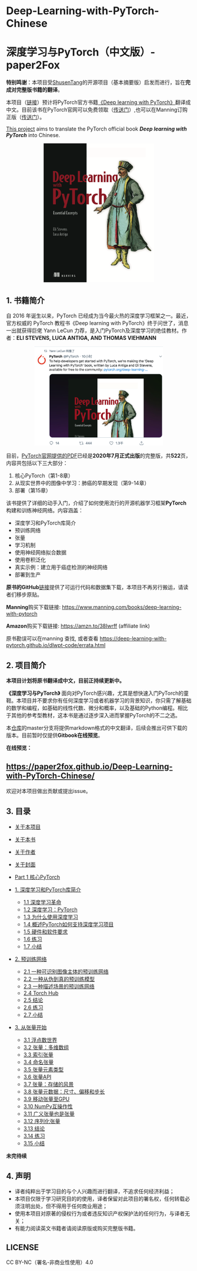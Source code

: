 # Deep-Learning-with-PyTorch-Chinese 
# 深度学习与PyTorch（中文版）-paper2Fox

**特别鸣谢**：本项目受[ShusenTang](https://github.com/ShusenTang/Deep-Learning-with-PyTorch-Chinese)的开源项目（基本摘要版）启发而进行，旨在**完成对完整版书籍的翻译**。

本项目（[链接](https://github.com/paper2Fox/Deep-Learning-with-PyTorch-Chinese)）预计将PyTorch官方书籍[《Deep learning with PyTorch》](https://pytorch.org/deep-learning-with-pytorch)翻译成中文。目前该书在PyTorch官网可以免费领取（[传送门](https://pytorch.org/assets/deep-learning/Deep-Learning-with-PyTorch.pdf)）,也可以在Manning订购正版（[传送门](https://www.manning.com/books/deep-learning-with-pytorch)）。

[This project](https://github.com/paper2Fox/Deep-Learning-with-PyTorch-Chinese) aims to translate the PyTorch official book ***Deep learning with PyTorch*** into Chinese.


<div align=center>
<img width="300" src="img/cover.png" alt="cover"/>
</div>

## 1. 书籍简介
自 2016 年诞生以来，PyTorch 已经成为当今最火热的深度学习框架之一。最近，官方权威的 PyTorch 教程书《Deep learning with PyTorch》终于问世了，消息一出就获得巨佬 Yann LeCun 力荐，是入门PyTorch及深度学习的绝佳教材。作者：**ELI STEVENS, LUCA ANTIGA, AND THOMAS VIEHMANN**
<div align=center>
<img width="350" src="img/twitter.png" alt="twitter"/>
</div>

目前，[PyTorch官网提供的PDF](https://pytorch.org/assets/deep-learning/Deep-Learning-with-PyTorch.pdf)已经是**2020年7月正式出版**的完整版，共**522**页，内容共包括以下三大部分：

1. 核心PyTorch（第1-8章）
2. 从现实世界中的图像中学习：肺癌的早期发现（第9-14章）
3. 部署（第15章）

该书提供了详细的动手入门，介绍了如何使用流行的开源机器学习框架**PyTorch**构建和训练神经网络。内容涵盖：

* 深度学习和PyTorch库简介
* 预训练网络
* 张量
* 学习机制
* 使用神经网络拟合数据
* 使用卷积泛化
* 真实示例：建立用于癌症检测的神经网络
* 部署到生产

**原书的GitHub**[链接](https://github.com/deep-learning-with-pytorch/dlwpt-code)提供了可运行代码和数据集下载，本项目不再另行搬运，请读者们移步原贴。

**Manning**购买下载链接: https://www.manning.com/books/deep-learning-with-pytorch

**Amazon**购买下载链接: https://amzn.to/38Iwrff (affiliate link)

原书勘误可以在manning 查找, 或者查看 https://deep-learning-with-pytorch.github.io/dlwpt-code/errata.html

## 2. 项目简介

**本项目计划将原书翻译成中文，目前正持续更新中。**

**《深度学习与PyTorch》** 面向对PyTorch感兴趣，尤其是想快速入门PyTorch的童鞋。本项目并不要求你有任何深度学习或者机器学习的背景知识，你只需了解基础的数学和编程，如基础的线性代数、微分和概率，以及基础的Python编程。相比于其他的参考型教材，这本书是通过逐步深入进而掌握PyTorch的不二之选。

本[仓库](https://github.com/paper2Fox/Deep-Learning-with-PyTorch-Chinese)的master分支将提供markdown格式的中文翻译，后续会推出可供下载的版本。目前暂时仅提供**Gitbook在线预览**。

**在线预览：**
## https://paper2fox.github.io/Deep-Learning-with-PyTorch-Chinese/

欢迎对本项目做出贡献或提出issue。

## 3. 目录

* [关于本项目](./README.md)
* [关于本书](about/about_this_book.md)
* [关于作者](about/about_the_authors.md)
* [关于封面](about/about_the_cover_illustration.md)

* [Part 1 核心PyTorch](./Chapter1/1.0.md)
* [1. 深度学习和PyTorch库简介](./Chapter1/1.1.md)
    * [1.1 深度学习革命](./Chapter1/1.1.md#chap1-1)
    * [1.2 深度学习：PyTorch](./Chapter1/1.1.md#chap1-2)
    * [1.3 为什么使用深度学习](./Chapter1/1.1.md#chap1-3) 
    * [1.4 概述PyTorch如何支持深度学习项目](./Chapter1/1.1.md#chap1-4)   
    * [1.5 硬件和软件要求](./Chapter1/1.1.md#chap1-5)  
    * [1.6 练习](./Chapter1/1.1.md#chap1-6)  
    * [1.7 小结](./Chapter1/1.1.md#chap1-7)
* [2. 预训练网络](./Chapter2/2.1.md)     
    * [2.1 一种可识别图像主体的预训练网络](./Chapter2/2.1.md#chap2-1)
    * [2.2 一种从伪到真的预训练模型](./Chapter2/2.1.md#chap2-2)
    * [2.3 一种描述场景的预训练网络](./Chapter2/2.1.md#chap2-3)
    * [2.4 Torch Hub](./Chapter2/2.1.md#chap2-4)
    * [2.5 结论](./Chapter2/2.1.md#chap2-5)
    * [2.6 练习](./Chapter2/2.1.md#chap2-6)
    * [2.7 小结](./Chapter2/2.1.md#chap2-7)
* [3. 从张量开始](./Chapter3/3.1.md)     
    * [3.1 浮点数世界](./Chapter3/3.1.md#chap3-1)
    * [3.2 张量：多维数组](./Chapter3/3.1.md#chap3-2)
    * [3.3 索引张量](./Chapter3/3.1.md#chap3-3)
    * [3.4 命名张量](./Chapter3/3.1.md#chap3-4)
    * [3.5 张量元素类型](./Chapter3/3.1.md#chap3-5)
    * [3.6 张量API](./Chapter3/3.1.md#chap3-6)
    * [3.7 张量：存储的风景](./Chapter3/3.1.md#chap3-7)
    * [3.8 张量元数据：尺寸、偏移和步长](./Chapter3/3.1.md#chap3-8)
    * [3.9 移动张量至GPU](./Chapter3/3.1.md#chap3-9)
    * [3.10 NumPy互操作性](./Chapter3/3.1.md#chap3-10)
    * [3.11 广义张量也是张量](./Chapter3/3.1.md#chap3-11)
    * [3.12 序列化张量](./Chapter3/3.1.md#chap3-12)
    * [3.13 结论](./Chapter3/3.1.md#chap3-13)
    * [3.14 练习](./Chapter3/3.1.md#chap3-14)
    * [3.15 小结](./Chapter3/3.1.md#chap3-15)

**未完待续**

## 4. 声明

* 译者纯粹出于学习目的与个人兴趣而进行翻译，不追求任何经济利益；
* 本项目仅限于学习研究目的的使用，译者保留对此项目的署名权，任何转载必须注明出处，但不得用于任何商业用途；
* 使用本项目对原著的侵权行为或者违反知识产权保护法的任何行为，与译者无关；
* 有能力阅读英文书籍者请阅读原版或购买完整版书籍。

## LICENSE
CC BY-NC（署名-非商业性使用）4.0


